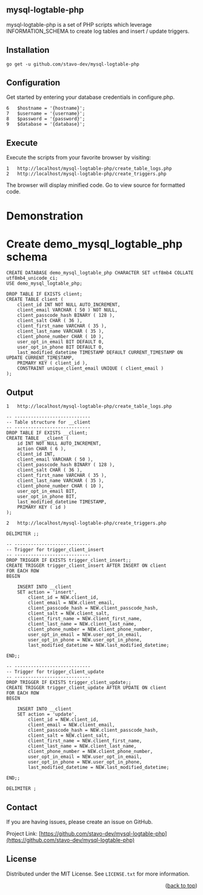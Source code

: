<div id="top"></div>

## mysql-logtable-php

mysql-logtable-php is a set of PHP scripts which leverage INFORMATION_SCHEMA to create log tables and insert / update triggers.

## Installation

    go get -u github.com/stavo-dev/mysql-logtable-php

## Configuration

Get started by entering your database credentials in configure.php.

    6   $hostname = '{hostname}';
    7   $username = '{username}';
    8   $password = '{password}';
    9   $database = '{database}';

## Execute

Execute the scripts from your favorite browser by visiting:

    1   http://localhost/mysql-logtable-php/create_table_logs.php
    2   http://localhost/mysql-logtable-php/create_triggers.php

The browser will display minified code. Go to view source for formatted code.

# Demonstration

# Create demo_mysql_logtable_php schema

    CREATE DATABASE demo_mysql_logtable_php CHARACTER SET utf8mb4 COLLATE utf8mb4_unicode_ci;
    USE demo_mysql_logtable_php;

    DROP TABLE IF EXISTS client;
    CREATE TABLE client (
        client_id INT NOT NULL AUTO_INCREMENT,
        client_email VARCHAR ( 50 ) NOT NULL,
        client_passcode_hash BINARY ( 128 ),
        client_salt CHAR ( 36 ),
        client_first_name VARCHAR ( 35 ),
        client_last_name VARCHAR ( 35 ),
        client_phone_number CHAR ( 10 ),
        user_opt_in_email BIT DEFAULT 0,
        user_opt_in_phone BIT DEFAULT 0,
        last_modified_datetime TIMESTAMP DEFAULT CURRENT_TIMESTAMP ON UPDATE CURRENT_TIMESTAMP,
        PRIMARY KEY ( client_id ),
        CONSTRAINT unique_client_email UNIQUE ( client_email )
    );

## Output

    1   http://localhost/mysql-logtable-php/create_table_logs.php

    -- ----------------------------
    -- Table structure for __client
    -- ----------------------------
    DROP TABLE IF EXISTS __client;
    CREATE TABLE __client (
        id INT NOT NULL AUTO_INCREMENT,
        action CHAR ( 6 ),
        client_id INT,
        client_email VARCHAR ( 50 ),
        client_passcode_hash BINARY ( 128 ),
        client_salt CHAR ( 36 ),
        client_first_name VARCHAR ( 35 ),
        client_last_name VARCHAR ( 35 ),
        client_phone_number CHAR ( 10 ),
        user_opt_in_email BIT,
        user_opt_in_phone BIT,
        last_modified_datetime TIMESTAMP,
        PRIMARY KEY ( id )
    );

    2   http://localhost/mysql-logtable-php/create_triggers.php

    DELIMITER ;;

    -- ----------------------------
    -- Trigger for trigger_client_insert
    -- ----------------------------
    DROP TRIGGER IF EXISTS trigger_client_insert;;
    CREATE TRIGGER trigger_client_insert AFTER INSERT ON client
    FOR EACH ROW
    BEGIN

        INSERT INTO __client
        SET action = 'insert',
            client_id = NEW.client_id,
            client_email = NEW.client_email,
            client_passcode_hash = NEW.client_passcode_hash,
            client_salt = NEW.client_salt,
            client_first_name = NEW.client_first_name,
            client_last_name = NEW.client_last_name,
            client_phone_number = NEW.client_phone_number,
            user_opt_in_email = NEW.user_opt_in_email,
            user_opt_in_phone = NEW.user_opt_in_phone,
            last_modified_datetime = NEW.last_modified_datetime;
            
    END;;

    -- ----------------------------
    -- Trigger for trigger_client_update
    -- ----------------------------
    DROP TRIGGER IF EXISTS trigger_client_update;;
    CREATE TRIGGER trigger_client_update AFTER UPDATE ON client
    FOR EACH ROW
    BEGIN

        INSERT INTO __client
        SET action = 'update',
            client_id = NEW.client_id,
            client_email = NEW.client_email,
            client_passcode_hash = NEW.client_passcode_hash,
            client_salt = NEW.client_salt,
            client_first_name = NEW.client_first_name,
            client_last_name = NEW.client_last_name,
            client_phone_number = NEW.client_phone_number,
            user_opt_in_email = NEW.user_opt_in_email,
            user_opt_in_phone = NEW.user_opt_in_phone,
            last_modified_datetime = NEW.last_modified_datetime;
            
    END;;

    DELIMITER ;

## Contact

If you are having issues, please create an issue on GitHub.

Project Link: [https://github.com/stavo-dev/mysql-logtable-php](https://github.com/stavo-dev/mysql-logtable-php)

## License

Distributed under the MIT License. See `LICENSE.txt` for more information.

<p align="right">(<a href="#top">back to top</a>)</p>
